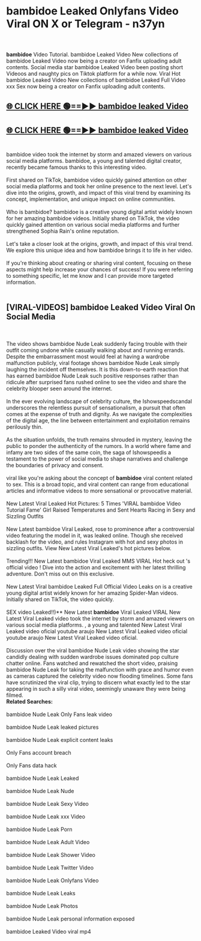 <h1> bambidoe Leaked Onlyfans Video Viral ON X or Telegram - n37yn </h1>

# 
<br>
<strong>bambidoe</strong> Video Tutorial. bambidoe Leaked Video New collections of  bambidoe Leaked Video now being a creator on Fanfix uploading adult contents. Social media star bambidoe Leaked Video been posting short Videoos and naughty pics on Tiktok platform for a while now. Viral Hot bambidoe Leaked Video New collections of bambidoe Leaked Full Video xxx Sex now being a creator on Fanfix uploading adult contents.
<br>

## [🌐 CLICK HERE 🟢==►► bambidoe leaked Video ](https://onlyclips.site?title=bambidoe&ref=git)


## [🌐 CLICK HERE 🟢==►► bambidoe leaked Video ](https://onlyclips.site?title=bambidoe&ref=git)

<br>
bambidoe video took the internet by storm and amazed viewers on various social media platforms. bambidoe, a young and talented digital creator, recently became famous thanks to this interesting video.
<br><br>
First shared on TikTok, bambidoe video quickly gained attention on other social media platforms and took her online presence to the next level. Let's dive into the origins, growth, and impact of this viral trend by examining its concept, implementation, and unique impact on online communities.
<br><br>
Who is bambidoe? bambidoe is a creative young digital artist widely known for her amazing bambidoe videos. Initially shared on TikTok, the video quickly gained attention on various social media platforms and further strengthened Sophia Rain's online reputation.
<br><br>
Let's take a closer look at the origins, growth, and impact of this viral trend. We explore this unique idea and how bambidoe brings it to life in her video.
<br><br>
If you're thinking about creating or sharing viral content, focusing on these aspects might help increase your chances of success! If you were referring to something specific, let me know and I can provide more targeted information.
<br><br>
<h2>[VIRAL-VIDEOS] bambidoe Leaked Video Viral On Social Media</h2>
<br><br>
The video shows bambidoe Nude Leak suddenly facing trouble with their outfit coming undone while casually walking about and running errands. Despite the embarrassment most would feel at having a wardrobe malfunction publicly, viral footage shows bambidoe Nude Leak simply laughing the incident off themselves. It is this down-to-earth reaction that has earned bambidoe Nude Leak such positive responses rather than ridicule after surprised fans rushed online to see the video and share the celebrity blooper seen around the internet.
<br><br>
In the ever evolving landscape of celebrity culture, the Ishowspeedscandal underscores the relentless pursuit of sensationalism, a pursuit that often comes at the expense of truth and dignity. As we navigate the complexities of the digital age, the line between entertainment and exploitation remains perilously thin.
<br><br>
As the situation unfolds, the truth remains shrouded in mystery, leaving the public to ponder the authenticity of the rumors. In a world where fame and infamy are two sides of the same coin, the saga of Ishowspeedis a testament to the power of social media to shape narratives and challenge the boundaries of privacy and consent.
<br><br>
viral like you're asking about the concept of <strong>bambidoe</strong> viral content related to sex. This is a broad topic, and viral content can range from educational articles and informative videos to more sensational or provocative material.
<br><br>
New Latest Viral Leaked Hot Pictures: 5 Times 'VIRAL bambidoe Video Tutorial Fame' Girl Raised Temperatures and Sent Hearts Racing in Sexy and Sizzling Outfits
<br><br>
New Latest bambidoe Viral Leaked, rose to prominence after a controversial video featuring the model in it, was leaked online. Though she received backlash for the video, and rules Instagram with hot and sexy photos in sizzling outfits. View New Latest Viral Leaked's hot pictures below.
<br><br>
Trending!!! New Latest bambidoe Viral Leaked MMS VIRAL Hot heck out 's official video ! Dive into the action and excitement with her latest thrilling adventure. Don't miss out on this exclusive.
<br><br>
New Latest Viral bambidoe Leaked Full Official Video Leaks on  is a creative young digital artist widely known for her amazing Spider-Man videos. Initially shared on TikTok, the video quickly.
<br><br>
SEX video Leaked!!)** New Latest <strong>bambidoe</strong> Viral Leaked VIRAL New Latest Viral Leaked video took the internet by storm and amazed viewers on various social media platforms. , a young and talented New Latest Viral Leaked video oficial youtube araujo New Latest Viral Leaked video oficial youtube araujo New Latest Viral Leaked video oficial.
<br><br>
Discussion over the viral bambidoe Nude Leak video showing the star candidly dealing with sudden wardrobe issues dominated pop culture chatter online. Fans watched and rewatched the short video, praising bambidoe Nude Leak for taking the malfunction with grace and humor even as cameras captured the celebrity video now flooding timelines. Some fans have scrutinized the viral clip, trying to discern what exactly led to the star appearing in such a silly viral video, seemingly unaware they were being filmed.
<br>
<strong>Related Searches:</strong>
<br><br>
bambidoe Nude Leak Only Fans leak video
<br><br>
bambidoe Nude Leak leaked pictures
<br><br>
bambidoe Nude Leak explicit content leaks
<br><br>
Only Fans account breach
<br><br>
Only Fans data hack
<br><br>
bambidoe Nude Leak Leaked
<br><br>
bambidoe Nude Leak Nude
<br><br>
bambidoe Nude Leak Sexy Video
<br><br>
bambidoe Nude Leak xxx Video
<br><br>
bambidoe Nude Leak Porn
<br><br>
bambidoe Nude Leak Adult Video
<br><br>
bambidoe Nude Leak Shower Video
<br><br>
bambidoe Nude Leak Twitter Video
<br><br>
bambidoe Nude Leak Onlyfans Video
<br><br>
bambidoe Nude Leak Leaks
<br><br>
bambidoe Nude Leak Photos
<br><br>
bambidoe Nude Leak personal information exposed
<br><br>
bambidoe Leaked Video viral mp4